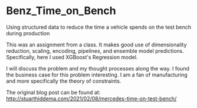 # Benz_Time_on_Bench
Using structured data to reduce the time a vehicle spends on the test bench during production

This was an assignment from a class. It makes good use of dimensionality reduction, scaling, encoding, pipelines, and ensemble model predictions. Specifically, here I used XGBoost's Regression model. 
 
I will discuss the problem and my thought processes along the way. I found the business case for this problem interesting. I am a fan of manufacturing and more specifically the theory of constraints.


The original blog post can be found at: http://stuarthiddema.com/2021/02/08/mercedes-time-on-test-bench/ 
